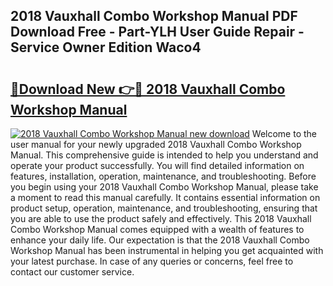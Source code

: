 ## 2018 Vauxhall Combo Workshop Manual PDF Download Free - Part-YLH User Guide Repair - Service Owner Edition Waco4

# <h2><a href="http://cf25347.oget.top/?id=2018+Vauxhall+Combo+Workshop+Manual">🔗Download New 👉🔴 2018 Vauxhall Combo Workshop Manual</a></h2>

[![2018 Vauxhall Combo Workshop Manual new download](https://i.imgur.com/5g1atiW.png)](http://cf25347.oget.top/?id=2018+Vauxhall+Combo+Workshop+Manual)
Welcome to the user manual for your newly upgraded 2018 Vauxhall Combo Workshop Manual. This comprehensive guide is intended to help you understand and operate your product successfully. You will find detailed information on features, installation, operation, maintenance, and troubleshooting. Before you begin using your 2018 Vauxhall Combo Workshop Manual, please take a moment to read this manual carefully. It contains essential information on product setup, operation, maintenance, and troubleshooting, ensuring that you are able to use the product safely and effectively. This 2018 Vauxhall Combo Workshop Manual comes equipped with a wealth of features to enhance your daily life. Our expectation is that the 2018 Vauxhall Combo Workshop Manual has been instrumental in helping you get acquainted with your latest purchase. In case of any queries or concerns, feel free to contact our customer service.
